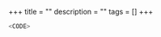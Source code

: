 +++
title = ""
description = ""
tags = []
+++

<INTRO>

<!--more-->

<DETAIL>

**<FILENAME>**
```bash
<CODE>
```
